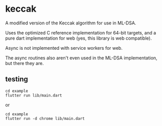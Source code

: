 # keccak

A modified version of the Keccak algorithm for use in ML-DSA.

Uses the optimized C reference implementation for 64-bit targets, and a pure dart
implementation for web (yes, this library is web compatible).

Async is not implemented with service workers for web.

The async routines also aren't even used in the ML-DSA implementation, but there
they are.

## testing

```
cd example
flutter run lib/main.dart
```

or

```
cd example
flutter run -d chrome lib/main.dart
```
